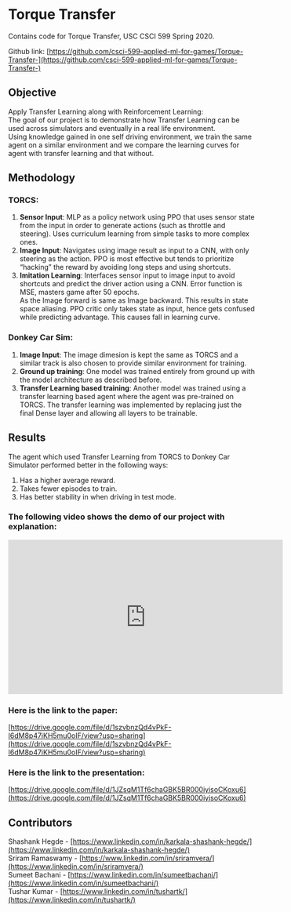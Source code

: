 
# Torque Transfer

Contains code for Torque Transfer, USC CSCI 599 Spring 2020.

Github link: [https://github.com/csci-599-applied-ml-for-games/Torque-Transfer-](https://github.com/csci-599-applied-ml-for-games/Torque-Transfer-) <br/>

## Objective <br />
Apply Transfer Learning along with Reinforcement Learning: <br/>
The goal of our project is to demonstrate how Transfer Learning can be used across simulators and eventually in a real life environment. <br />
Using knowledge gained in one self driving environment, we train the same agent on a similar environment and we compare the learning curves for agent with transfer learning and that without. <br />

## Methodology <br/>
### TORCS: <br/>
1. **Sensor Input**: MLP as a policy network using PPO that uses sensor state from the input in order to generate actions (such as throttle and steering). Uses curriculum learning from simple tasks to more complex ones. <br />
2. **Image Input**: Navigates using image result as input to a CNN, with only steering as the action. PPO is most effective but tends to prioritize “hacking” the reward by avoiding long steps and using shortcuts. <br />
3. **Imitation Learning**: Interfaces sensor input to image input to avoid shortcuts and predict the driver action using a CNN. Error function is MSE, masters game after 50 epochs. <br /> As the Image forward is same as Image backward. This results in state space aliasing. PPO critic only takes state as input, hence gets confused while predicting advantage. This causes fall in learning curve. <br/>

### Donkey Car Sim: <br />
1. **Image Input**: The image dimesion is kept the same as TORCS and a similar track is also chosen to provide similar environment for training. <br />
2. **Ground up training**: One model was trained entirely from ground up with the model architecture as described before. <br />
3. **Transfer Learning based training**: Another model was trained using a transfer learning based agent where the agent was pre-trained on TORCS. The transfer learning was implemented by replacing just the final Dense layer and allowing all layers to be trainable. <br />

## Results <br />
The agent which used Transfer Learning from TORCS to Donkey Car Simulator performed better in the following ways: <br/>
1. Has a higher average reward. <br />
2. Takes fewer episodes to train. <br />
3. Has better stability in when driving in test mode.<br />

### The following video shows the demo of our project with explanation: <br />

<iframe width="560" height="315" src="https://www.youtube-nocookie.com/embed/184LlwAaF-4" frameborder="0" allow="accelerometer; autoplay; encrypted-media; gyroscope; picture-in-picture" allowfullscreen></iframe>

### Here is the link to the paper: <br />
[https://drive.google.com/file/d/1szvbnzQd4vPkF-I6dM8p47iKH5mu0oIF/view?usp=sharing](https://drive.google.com/file/d/1szvbnzQd4vPkF-I6dM8p47iKH5mu0oIF/view?usp=sharing) <br/>

### Here is the link to the presentation: <br />
[https://drive.google.com/file/d/1JZsqM1Tf6chaGBK5BR000iyisoCKoxu6](https://drive.google.com/file/d/1JZsqM1Tf6chaGBK5BR000iyisoCKoxu6) <br/>

## Contributors <br/>
Shashank Hegde - [https://www.linkedin.com/in/karkala-shashank-hegde/](https://www.linkedin.com/in/karkala-shashank-hegde/) <br/>
Sriram Ramaswamy - [https://www.linkedin.com/in/sriramvera/](https://www.linkedin.com/in/sriramvera/) <br/>
Sumeet Bachani - [https://www.linkedin.com/in/sumeetbachani/](https://www.linkedin.com/in/sumeetbachani/) <br/>
Tushar Kumar - [https://www.linkedin.com/in/tushartk/](https://www.linkedin.com/in/tushartk/) <br/>

